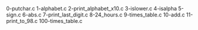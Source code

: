 0-putchar.c 1-alphabet.c 2-print_alphabet_x10.c 3-islower.c 4-isalpha 5-sign.c 6-abs.c 7-print_last_digit.c 8-24_hours.c 9-times_table.c 10-add.c 11-print_to_98.c 100-times_table.c
